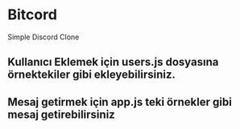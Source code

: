 # Bitcord
Simple Discord Clone

## Kullanıcı Eklemek için users.js dosyasına örnektekiler gibi ekleyebilirsiniz.
## Mesaj getirmek için app.js teki örnekler gibi mesaj getirebilirsiniz
